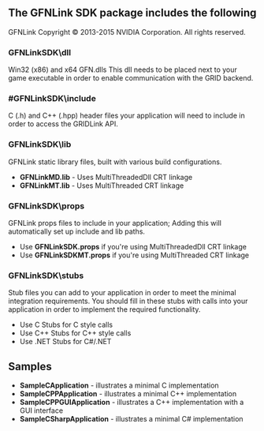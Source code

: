 ## The GFNLink SDK package includes the following
GFNLink Copyright © 2013-2015 NVIDIA Corporation. All rights reserved.
### GFNLinkSDK\dll
Win32 (x86) and x64 GFN.dlls
This dll needs to be placed next to your game executable in order to enable communication with the GRID backend.
### #GFNLinkSDK\include
C (.h) and C++ (.hpp) header files your application will need to include in order to access the GRIDLink API.
### GFNLinkSDK\lib
GFNLink static library files, built with various build configurations. 
- **GFNLinkMD.lib** - Uses MultiThreadedDll CRT linkage
- **GFNLinkMT.lib** - Uses MultiThreaded CRT linkage

### GFNLinkSDK\props
GFNLink props files to include in your application; Adding this will automatically set up include and lib paths.
- Use **GFNLinkSDK.props** if you're using MultiThreadedDll CRT linkage
- Use **GFNLinkSDKMT.props** if you're using MultiThreaded CRT linkage

### GFNLinkSDK\stubs
Stub files you can add to your application in order to meet the minimal integration requirements.
You should fill in these stubs with calls into your application in order to implement the required functionality.
- Use C Stubs for C style calls
- Use C++ Stubs for C++ style calls
- Use .NET Stubs for C#/.NET

## Samples
- **SampleCApplication** - illustrates a minimal C implementation
- **SampleCPPApplication** - illustrates a minimal C++ implementation
- **SampleCPPGUIApplication** - illustrates a C++ implementation with a GUI interface
- **SampleCSharpApplication** - illustrates a minimal C# implementation 

